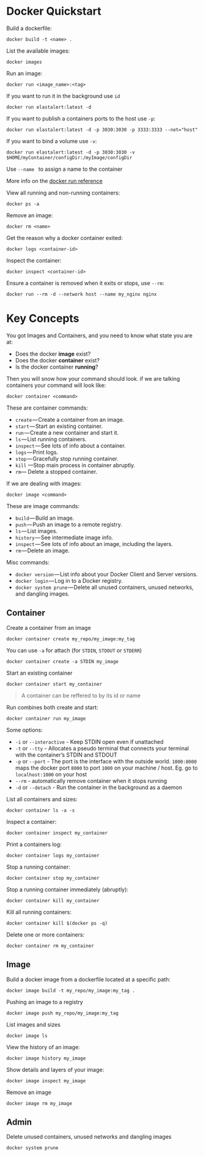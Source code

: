 # Docker Quickstart

Build a dockerfile:

    docker build -t <name> .

List the available images:

    docker images

Run an image:

    docker run <image_name>:<tag>

If you want to run it in the background use `id`

    docker run elastalert:latest -d

If you want to publish a containers ports to the host use `-p`:

    docker run elastalert:latest -d -p 3030:3030 -p 3333:3333 --net="host"
    
If you want to bind a volume use `-v`:

    docker run elastalert:latest -d -p 3030:3030 -v $HOME/myContainer/configDir:/myImage/configDir

Use `--name ` to assign a name to the container

More info on the [docker run reference](https://docs.docker.com/engine/reference/run/)

View all running and non-running containers:

    docker ps -a

Remove an image:

    docker rm <name>

Get the reason why a docker container exited:

    docker logs <container-id>

Inspect the container:

    docker inspect <container-id>

Ensure a container is removed when it exits or stops, use `--rm`:

    docker run --rm -d --network host --name my_nginx nginx


# Key Concepts

You got Images and Containers, and you need to know what state you are at:
* Does the docker **image** exist?
* Does the docker **container** exist?
* Is the docker container **running**?

Then you will snow how your command should look.
if we are talking containers your command will look like:

    docker container <command>

These are container commands:

* `create` — Create a container from an image. 
* `start` — Start an existing container. 
* `run` — Create a new container and start it. 
* `ls` — List running containers. 
* `inspect` — See lots of info about a container.
* `logs` — Print logs. 
* `stop` — Gracefully stop running container. 
* `kill` —Stop main process in container abruptly. 
* `rm`— Delete a stopped container.

If we are dealing with images:

    docker image <command>

These are image commands:

* `build` — Build an image.
* `push` — Push an image to a remote registry.
* `ls` — List images. 
* `history` — See intermediate image info.
* `inspect` — See lots of info about an image, including the layers. 
* `rm` — Delete an image.

Misc commands:

* `docker version` — List info about your Docker Client and Server versions.
* `docker login` — Log in to a Docker registry.
* `docker system prune` — Delete all unused containers, unused networks, and dangling images.

## Container

Create a container from an image

    docker container create my_repo/my_image:my_tag

You can use `-a` for attach (for `STDIN`, `STDOUT` or `STDERR`)

    docker container create -a STDIN my_image

Start an existing container

    docker container start my_container

> A container can be reffered to by its id or name

Run combines both create and start:

    docker container run my_image

Some options:

* `-i` or `--interactive` - Keep STDIN open even if unattached
* `-t` or `--tty` - Allocates a pseudo terminal that connects your terminal with the container’s STDIN and STDOUT
* `-p` or `--port` - The port is the interface with the outside world. `1000:8000` maps the docker port `8000` to port `1000` on your machine / host. Eg. go to `localhost:1000` on your host
* `--rm` - automatically remove container when it stops running
* `-d` or `--detach` - Run the container in the background as a daemon

List all containers and sizes:

    docker container ls -a -s

Inspect a container:

    docker container inspect my_container

Print a containers log:

    docker container logs my_container

Stop a running container:

    docker container stop my_container

Stop a running container immediately (abruptly):

    docker container kill my_container

Kill all running containers:

    docker container kill $(docker ps -q)

Delete one or more containers:

    docker container rm my_container

## Image

Build a docker image from a dockerfile located at a specific path:

    docker image build -t my_repo/my_image:my_tag .

Pushing an image to a registry

    docker image push my_repo/my_image:my_tag

List images and sizes

    docker image ls

View the history of an image:

    docker image history my_image

Show details and layers of your image:

    docker image inspect my_image

Remove an image

    docker image rm my_image

## Admin

Delete unused containers, unused networks and dangling images

    docker system prune





